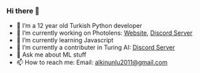 ### Hi there 👋

- 👀 I’m a 12 year old Turkish Python developer
- 🔭 I’m currently working on Photolens: [Website](https://photolens.onrender.com), [Discord Server](https://discord.gg/6Gwh49GW)
- 🌱 I’m currently learning Javascript
- 👯 I’m currently a contributer in Turing AI: [Discord Server](https://discord.gg/turing)
- 💬 Ask me about ML stuff
- 📫 How to reach me: Email: alkinunlu2011@gmail.com
